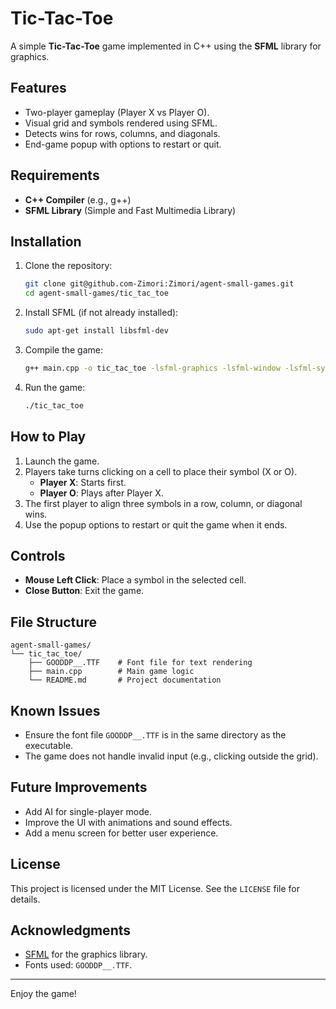 # Tic-Tac-Toe

A simple **Tic-Tac-Toe** game implemented in C++ using the **SFML** library for graphics.

## Features

- Two-player gameplay (Player X vs Player O).
- Visual grid and symbols rendered using SFML.
- Detects wins for rows, columns, and diagonals.
- End-game popup with options to restart or quit.

## Requirements

- **C++ Compiler** (e.g., g++)
- **SFML Library** (Simple and Fast Multimedia Library)

## Installation

1. Clone the repository:

   ```bash
   git clone git@github.com-Zimori:Zimori/agent-small-games.git
   cd agent-small-games/tic_tac_toe
   ```

2. Install SFML (if not already installed):

   ```bash
   sudo apt-get install libsfml-dev
   ```

3. Compile the game:

   ```bash
   g++ main.cpp -o tic_tac_toe -lsfml-graphics -lsfml-window -lsfml-system
   ```

4. Run the game:

   ```bash
   ./tic_tac_toe
   ```

## How to Play

1. Launch the game.
2. Players take turns clicking on a cell to place their symbol (X or O).
   - **Player X**: Starts first.
   - **Player O**: Plays after Player X.
3. The first player to align three symbols in a row, column, or diagonal wins.
4. Use the popup options to restart or quit the game when it ends.

## Controls

- **Mouse Left Click**: Place a symbol in the selected cell.
- **Close Button**: Exit the game.

## File Structure

```
agent-small-games/
└── tic_tac_toe/
    ├── GOODDP__.TTF    # Font file for text rendering
    ├── main.cpp        # Main game logic
    └── README.md       # Project documentation
```

## Known Issues

- Ensure the font file `GOODDP__.TTF` is in the same directory as the executable.
- The game does not handle invalid input (e.g., clicking outside the grid).

## Future Improvements

- Add AI for single-player mode.
- Improve the UI with animations and sound effects.
- Add a menu screen for better user experience.

## License

This project is licensed under the MIT License. See the `LICENSE` file for details.

## Acknowledgments

- [SFML](https://www.sfml-dev.org/) for the graphics library.
- Fonts used: `GOODDP__.TTF`.

---
Enjoy the game!